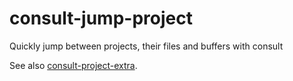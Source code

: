 # consult-jump-project

Quickly jump between projects, their files and buffers with consult

See also [consult-project-extra](https://github.com/Qkessler/consult-project-extra).
